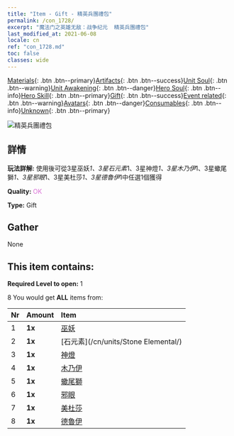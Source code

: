 ```yaml
---
title: "Item - Gift - 精英兵團禮包"
permalink: /con_1728/
excerpt: "魔法门之英雄无敌：战争纪元  精英兵團禮包"
last_modified_at: 2021-06-08
locale: cn
ref: "con_1728.md"
toc: false
classes: wide
---
```

 [Materials](/ItemsCN/){: .btn .btn--primary}[Artifacts](/ItemsCN/Artifacts/){: .btn .btn--success}[Unit Soul](/ItemsCN/UnitSoul/){: .btn .btn--warning}[Unit Awakening](/ItemsCN/UnitAwakening/){: .btn .btn--danger}[Hero Soul](/ItemsCN/HeroSoul/){: .btn .btn--info}[Hero Skill](/ItemsCN/HeroSkill/){: .btn .btn--primary}[Gift](/ItemsCN/Gift/){: .btn .btn--success}[Event related](/ItemsCN/Events/){: .btn .btn--warning}[Avatars](/ItemsCN/Avatars/){: .btn .btn--danger}[Consumables](/ItemsCN/Consumables/){: .btn .btn--info}[Unknown](/ItemsCN/Unknown/){: .btn .btn--primary}

 ![精英兵團禮包](/images/t/i_907054.png)

## 詳情
 **玩法詳解:** 使用後可從3星巫妖*1、3星石元素*1、3星神燈*1、3星木乃伊*1、3星蠍尾獅*1、3星邪眼*1、3星美杜莎*1、3星德魯伊*1中任選1個獲得

 **Quality:** <span style="color: #DA70D6">OK</span>

 **Type:** Gift

## Gather

  None

## This item contains:

 **Required Level to open:** 1

 8 You would get **ALL** items  from:

  | Nr | Amount |     Item    |
  |:---|:-------|:------------|
  | 1 |  **1x** | [巫妖](/cn/units/Lich/) |  | 
  | 2 |  **1x** | [石元素](/cn/units/Stone Elemental/) |  | 
  | 3 |  **1x** | [神燈](/cn/units/Genie/) |  | 
  | 4 |  **1x** | [木乃伊](/cn/units/Mummy/) |  | 
  | 5 |  **1x** | [蠍尾獅](/cn/units/Manticore/) |  | 
  | 6 |  **1x** | [邪眼](/cn/units/Beholder/) |  | 
  | 7 |  **1x** | [美杜莎](/cn/units/Medusa/) |  | 
  | 8 |  **1x** | [德魯伊](/cn/units/Druid/) |  | 
